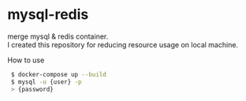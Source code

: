 # mysql-redis
merge mysql &amp; redis container.<br>
I created this repository for reducing resource usage on local machine.

How to use

```bash
 $ docker-compose up --build
 $ mysql -u {user} -p
 > {password}
```
